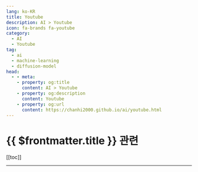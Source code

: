 ```yaml
---
lang: ko-KR
title: Youtube
description: AI > Youtube
icon: fa-brands fa-youtube
category:
  - AI
  - Youtube
tag: 
  - ai
  - machine-learning
  - diffusion-model
head:
  - - meta:
    - property: og:title
      content: AI > Youtube
    - property: og:description
      content: Youtube
    - property: og:url
      content: https://chanhi2000.github.io/ai/youtube.html
---
```


# {{ $frontmatter.title }} 관련

[[toc]]

---

<MyYouTubeItems jsonName="yu-WebsiteLearners" /><!-- Website Learners -->
<MyYouTubeItems jsonName="yu-pixiebrix" /><!-- PixieBrix -->
<MyYouTubeItems jsonName="yu-ArtemKirsanov" /><!-- Artem Kirsanov -->
<MyYouTubeItems jsonName="yu-CloudComputingInsider" /><!-- Cloud Computing Insider -->
<MyYouTubeItems jsonName="yu-jocoding" /><!-- 조코딩 JoCoding -->
<MyYouTubeItems jsonName="yu-masterbot" /><!-- 마스터봇 -->
<MyYouTubeItems jsonName="yu-crowdworks_academy" /><!-- 크라우드 아카데미 -->
<MyYouTubeItems jsonName="yu-44BITSTV" /><!-- 44BITS -->
<MyYouTubeItems jsonName="yu-fitcevents" /><!-- fitcevents -->
<MyYouTubeItems jsonName="yu-boiledDeveloper" /><!-- 삶은개발 -->
<MyYouTubeItems jsonName="yu-DarshilParmar" /><!-- Darshil Parmar -->
<MyYouTubeItems jsonName="yu-HITSAI" /><!-- HITS -->
<MyYouTubeItems jsonName="yu-sktechsummit" /><!-- SK TECH SUMMIT -->
<MyYouTubeItems jsonName="yu-DataCouncil" /><!-- Data Council -->
<MyYouTubeItems jsonName="yu-realreport" /><!-- RealGrid -->
<MyYouTubeItems jsonName="yu-TutorialsPoint_" /><!-- Tutorialspoint -->
<MyYouTubeItems jsonName="yu-mlopslearners" /><!-- MLOps Learners -->
<MyYouTubeItems jsonName="yu-indydevdan" /><!-- IndyDevDan -->
<MyYouTubeItems jsonName="yu-Unplug-IT" /><!-- UnplugIT -->
<MyYouTubeItems jsonName="yu-vrsen" /><!-- VRSEN -->
<MyYouTubeItems jsonName="yu-elice_official" /><!-- Elice 엘리스 -->
<MyYouTubeItems jsonName="yu-magikkai" /><!-- jimbocash -->
<MyYouTubeItems jsonName="yu-marearts." /><!-- MareArts -->
<MyYouTubeItems jsonName="yu-joinc-edu" /><!-- 조인씨 JOINC -->

<TagLinks />